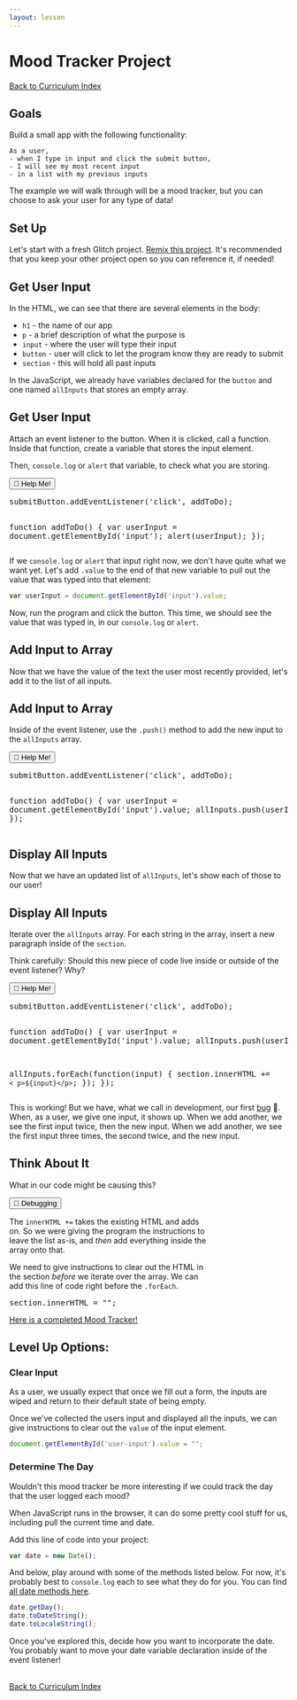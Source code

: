 ```yaml
---
layout: lesson
---
```


# Mood Tracker Project
<a href="../">Back to Curriculum Index</a>

## Goals

Build a small app with the following functionality:

```
As a user,
- when I type in input and click the submit button,
- I will see my most recent input
- in a list with my previous inputs
```

The example we will walk through will be a mood tracker, but you can choose to ask your user for any type of data!

## Set Up

Let's start with a fresh Glitch project. [Remix this project](). It's recommended that you keep your other project open so you can reference it, if needed!

## Get User Input

In the HTML, we can see that there are several elements in the body:
- `h1` - the name of our app
- `p` - a brief description of what the purpose is
- `input` - where the user will type their input
- `button` - user will click to let the program know they are ready to submit
- `section` - this will hold all past inputs

In the JavaScript, we already have variables declared for the `button` and one named `allInputs` that stores an empty array.

<div class="try-it-new">
  <h2>Get User Input</h2>
  <p>Attach an event listener to the button. When it is clicked, call a function. Inside that function, create a variable that stores the input element.</p>
  <p>Then, <code>console.log</code> or <code>alert</code> that variable, to check what you are storing.</p>

  <div class="help-container">
    <button class="help-click">🤚 Help Me!</button>
    <div class="help-toggle">
      <pre>submitButton.addEventListener('click', addToDo);

function addToDo() {
  var userInput = document.getElementById('input');
  alert(userInput);
});</pre>
    </div>
  </div>
</div>


If we `console.log` or `alert` that input right now, we don't have quite what we want yet. Let's add `.value` to the end of that new variable to pull out the value that was typed into that element:

```js
var userInput = document.getElementById('input').value;
```

Now, run the program and click the button. This time, we should see the value that was typed in, in our `console.log` or `alert`.

## Add Input to Array

Now that we have the value of the text the user most recently provided, let's add it to the list of all inputs.

<div class="try-it-new">
  <h2>Add Input to Array</h2>
  <p>Inside of the event listener, use the <code>.push()</code> method to add the new input to the <code>allInputs</code> array.</p>

  <div class="help-container">
    <button class="help-click">🤚 Help Me!</button>
    <div class="help-toggle">
    <pre>submitButton.addEventListener('click', addToDo);

function addToDo() {
  var userInput = document.getElementById('input').value;
  allInputs.push(userInput);
});</pre>
    </div>
  </div>
</div>

## Display All Inputs

Now that we have an updated list of `allInputs`, let's show each of those to our user!

<div class="try-it-new">
  <h2>Display All Inputs</h2>
  <p>Iterate over the <code>allInputs</code> array. For each string in the array, insert a new paragraph inside of the <code>section</code>.</p>
  <p>Think carefully: Should this new piece of code live inside or outside of the event listener? Why?</p>

  <div class="help-container">
    <button class="help-click">🤚 Help Me!</button>
    <div class="help-toggle">
    <pre>submitButton.addEventListener('click', addToDo);

function addToDo() {
  var userInput = document.getElementById('input').value;
  allInputs.push(userInput);

  allInputs.forEach(function(input) {
    section.innerHTML += `< p>${input}</p>`;
  });
});</pre>
    </div>
  </div>
</div>


This is working! But we have, what we call in development, our first [bug](https://www.computerworld.com/article/2515435/moth-in-the-machine--debugging-the-origins-of--bug-.html) 🐛. When, as a user, we give one input, it shows up. When we add another, we see the first input twice, then the new input. When we add another, we see the first input three times, the second twice, and the new input.

<div class="try-it-new">
  <h2>Think About It</h2>
  <p>What in our code might be causing this?</p>

  <div class="help-container">
    <button class="help-click">🐛 Debugging</button>
    <div class="help-toggle" style="width: 72.5%;">
      <p>The <code>innerHTML +=</code> takes the existing HTML and adds on. So we were giving the program the instructions to leave the list as-is, and <em>then</em> add everything inside the array onto that.</p>
      <p>We need to give instructions to clear out the HTML in the section <em>before</em> we iterate over the array. We can add this line of code right before the <code>.forEach</code>.</p>
      <pre>section.innerHTML = "";</pre>
      <p>
        <a target="blank" href="https://glitch.com/edit/#!/tc-complete-mood-tracker">Here is a completed Mood Tracker!</a>
      </p>
    </div>
  </div>
</div>

## Level Up Options:

### Clear Input

As a user, we usually expect that once we fill out a form, the inputs are wiped and return to their default state of being empty.

Once we've collected the users input and displayed all the inputs, we can give instructions to clear out the `value` of the input element.

```javascript
document.getElementById('user-input').value = "";
```

### Determine The Day

Wouldn't this mood tracker be more interesting if we could track the day that the user logged each mood?

When JavaScript runs in the browser, it can do some pretty cool stuff for us, including pull the current time and date.

Add this line of code into your project:

```javascript
var date = new Date();
```

And below, play around with some of the methods listed below. For now, it's probably best to `console.log` each to see what they do for you. You can find [all date methods here](https://www.w3schools.com/js/js_date_methods.asp).

```javascript
date.getDay();
date.toDateString();
date.toLocaleString();
```

Once you've explored this, decide how you want to incorporate the date. You probably want to move your date variable declaration inside of the event listener!

<br>
<a href="../">Back to Curriculum Index</a>
